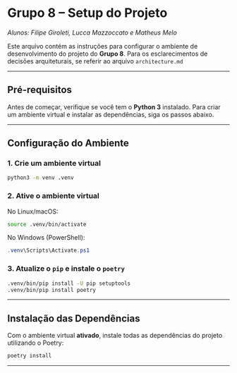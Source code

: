 # Grupo 8 – Setup do Projeto

_Alunos: Filipe Giroleti, Lucca Mazzoccato e Matheus Melo_

Este arquivo contém as instruções para configurar o ambiente de desenvolvimento do projeto do **Grupo 8**. Para os esclarecimentos de decisões arquiteturais, se referir ao arquivo `architecture.md`

---

## Pré-requisitos

Antes de começar, verifique se você tem o **Python 3** instalado. Para criar um ambiente virtual e instalar as dependências, siga os passos abaixo.

---

## Configuração do Ambiente

### 1. Crie um ambiente virtual

```bash
python3 -m venv .venv
```

### 2. Ative o ambiente virtual

No Linux/macOS:

```bash
source .venv/bin/activate
```

No Windows (PowerShell):

```powershell
.venv\Scripts\Activate.ps1
```

### 3. Atualize o `pip` e instale o `poetry`

```bash
.venv/bin/pip install -U pip setuptools
.venv/bin/pip install poetry
```

---

## Instalação das Dependências

Com o ambiente virtual **ativado**, instale todas as dependências do projeto utilizando o Poetry:

```bash
poetry install
```

---
